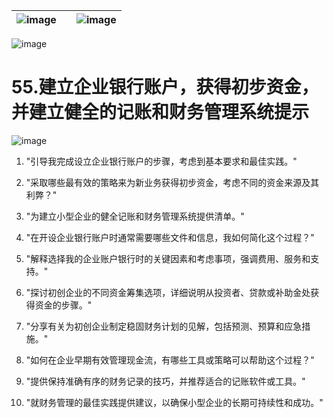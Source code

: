 | ![image](d2d_images/chapter_title_corner_decoration_left.png) |  | ![image](d2d_images/chapter_title_corner_decoration_right.png) |
| --- | --- | --- |

![image](d2d_images/chapter_title_above.png)

# 55.建立企业银行账户，获得初步资金，并建立健全的记账和财务管理系统提示

![image](d2d_images/chapter_title_below.png)

1.  "引导我完成设立企业银行账户的步骤，考虑到基本要求和最佳实践。"

1.  "采取哪些最有效的策略来为新业务获得初步资金，考虑不同的资金来源及其利弊？"

1.  "为建立小型企业的健全记账和财务管理系统提供清单。"

1.  "在开设企业银行账户时通常需要哪些文件和信息，我如何简化这个过程？"

1.  "解释选择我的企业账户银行时的关键因素和考虑事项，强调费用、服务和支持。"

1.  "探讨初创企业的不同资金筹集选项，详细说明从投资者、贷款或补助金处获得资金的步骤。"

1.  "分享有关为初创企业制定稳固财务计划的见解，包括预测、预算和应急措施。"

1.  "如何在企业早期有效管理现金流，有哪些工具或策略可以帮助这个过程？"

1.  "提供保持准确有序的财务记录的技巧，并推荐适合的记账软件或工具。"

1.  "就财务管理的最佳实践提供建议，以确保小型企业的长期可持续性和成功。"
